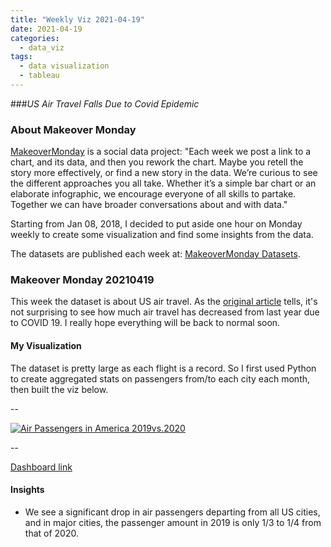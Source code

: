 ```yaml
---
title: "Weekly Viz 2021-04-19"
date: 2021-04-19
categories:
  - data_viz
tags:
  - data visualization
  - tableau
---
```


###*US Air Travel Falls Due to Covid Epidemic*


### About Makeover Monday

[MakeoverMonday](http://www.makeovermonday.co.uk/) is a social data project:
"Each week we post a link to a chart, and its data, and then you rework the chart.
Maybe you retell the story more effectively, or find a new story in the data.
We’re curious to see the different approaches you all take. Whether it’s a simple bar chart or an elaborate infographic, we encourage everyone of all skills to partake.
Together we can have broader conversations about and with data."

Starting from Jan 08, 2018, I decided to put aside one hour on Monday weekly to create some visualization and find some insights from the data.

The datasets are published each week at: [MakeoverMonday Datasets](http://www.makeovermonday.co.uk/data/).

### Makeover Monday 20210419

This week the dataset is about US air travel. As the [original article](https://www.cnbc.com/2021/01/27/us-air-travel-falls-to-lowest-since-july-as-covid-infections-travel-restrictions-hinder-recovery.html) tells, it's not surprising to see how much air travel has decreased from last year due to COVID 19. I really hope everything will be back to normal soon.  

#### My Visualization

The dataset is pretty large as each flight is a record. So I first used Python to create aggregated stats on passengers from/to each city each month, then built the viz below.  

--  
<div class='tableauPlaceholder' id='viz1618892257853' style='position: relative'>
<noscript><a href='#'>
  <img alt='Air Passengers in America 2019vs.2020 ' src='https:&#47;&#47;public.tableau.com&#47;static&#47;images&#47;Ma&#47;MakeOverMonday20210419USAirPassengers2019vs2020&#47;AirPassengersinAmerica2019vs_2020&#47;1_rss.png' style='border: none' />
</a></noscript>
<object class='tableauViz'  style='display:none;'>
  <param name='host_url' value='https%3A%2F%2Fpublic.tableau.com%2F' />
  <param name='embed_code_version' value='3' />
  <param name='site_root' value='' />
  <param name='name' value='MakeOverMonday20210419USAirPassengers2019vs2020&#47;AirPassengersinAmerica2019vs_2020' />
  <param name='tabs' value='no' />
  <param name='toolbar' value='yes' />
  <param name='static_image' value='https:&#47;&#47;public.tableau.com&#47;static&#47;images&#47;Ma&#47;MakeOverMonday20210419USAirPassengers2019vs2020&#47;AirPassengersinAmerica2019vs_2020&#47;1.png' /> <param name='animate_transition' value='yes' />
  <param name='display_static_image' value='yes' />
  <param name='display_spinner' value='yes' />
  <param name='display_overlay' value='yes' />
  <param name='display_count' value='yes' />
  <param name='language' value='en' />
  <param name='filter' value='publish=yes' />
</object></div>        
<script type='text/javascript'>    
  var divElement = document.getElementById('viz1618892257853');  
  var vizElement = divElement.getElementsByTagName('object')[0];        
  if ( divElement.offsetWidth > 800 ) { vizElement.style.width='800px';vizElement.style.height='627px';} else if ( divElement.offsetWidth > 500 ) { vizElement.style.width='800px';vizElement.style.height='627px';} else { vizElement.style.width='100%';vizElement.style.height='727px';}             
  var scriptElement = document.createElement('script');              
  scriptElement.src = 'https://public.tableau.com/javascripts/api/viz_v1.js';         
  vizElement.parentNode.insertBefore(scriptElement, vizElement);              
</script>

--  

[Dashboard link](https://public.tableau.com/views/MakeOverMonday20210419USAirPassengers2019vs2020/AirPassengersinAmerica2019vs_2020?:language=en&:display_count=y&publish=yes&:origin=viz_share_link)

#### Insights
* We see a significant drop in air passengers departing from all US cities, and in major cities, the passenger amount in 2019 is only 1/3 to 1/4 from that of 2020. 

